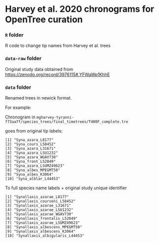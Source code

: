 # Harvey et al. 2020 chronograms for OpenTree curation

### `R` folder

R code to change tip names from Harvey et al. trees

### `data-raw` folder

Original study data obtained from https://zenodo.org/record/3976115#.YFWaWp1KhhE


### `data` folder
Renamed trees in newick format.

For example:

Chronogram in `mgharvey-tyranni-f73aa7f/species_trees/final_timetrees/T400F_complete.tre`

goes from original tip labels:

```
[1] "Syna_azara_L8177"       
[2] "Syna_cours_L58452"     
[3] "Syna_azara_L31671"      
[4] "Syna_azara_LSU1232"    
[5] "Syna_azara_WGAV730"     
[6] "Syna_front_L52049"     
[7] "Syna_azara_LSUMZ49623"  
[8] "Syna_albes_MPEGMT50"   
[9] "Syna_albes_K3064"       
[10] "Syna_alblar_L44453"
```

To full species name labels + original study unique identifier

```
[1] "Synallaxis_azarae_L8177"      
[2] "Synallaxis_courseni_L58452"   
[3] "Synallaxis_azarae_L31671"     
[4] "Synallaxis_azarae_LSU1232"    
[5] "Synallaxis_azarae_WGAV730"    
[6] "Synallaxis_frontalis_L52049"  
[7] "Synallaxis_azarae_LSUMZ49623" 
[8] "Synallaxis_albescens_MPEGMT50"
[9] "Synallaxis_albescens_K3064"   
[10] "Synallaxis_albigularis_L44453"
```
